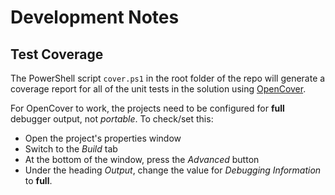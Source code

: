 # Development Notes


## Test Coverage

The PowerShell script `cover.ps1` in the root folder of the repo will generate a coverage report for all of the unit tests in the solution using [OpenCover](https://github.com/OpenCover/opencover).

For OpenCover to work, the projects need to be configured for **full** debugger output, not *portable*. To check/set this: 

* Open the project's properties window
* Switch to the *Build* tab
* At the bottom of the window, press the *Advanced* button
* Under the heading *Output*, change the value for *Debugging Information* to **full**.

